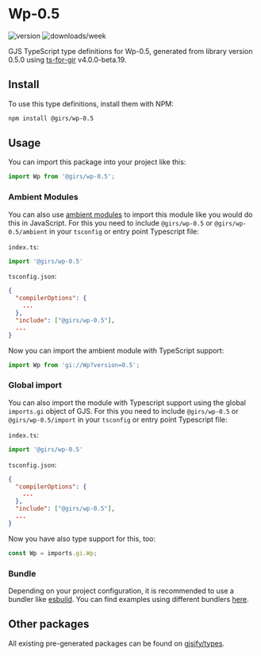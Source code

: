 
# Wp-0.5

![version](https://img.shields.io/npm/v/@girs/wp-0.5)
![downloads/week](https://img.shields.io/npm/dw/@girs/wp-0.5)


GJS TypeScript type definitions for Wp-0.5, generated from library version 0.5.0 using [ts-for-gir](https://github.com/gjsify/ts-for-gir) v4.0.0-beta.19.


## Install

To use this type definitions, install them with NPM:
```bash
npm install @girs/wp-0.5
```

## Usage

You can import this package into your project like this:
```ts
import Wp from '@girs/wp-0.5';
```

### Ambient Modules

You can also use [ambient modules](https://github.com/gjsify/ts-for-gir/tree/main/packages/cli#ambient-modules) to import this module like you would do this in JavaScript.
For this you need to include `@girs/wp-0.5` or `@girs/wp-0.5/ambient` in your `tsconfig` or entry point Typescript file:

`index.ts`:
```ts
import '@girs/wp-0.5'
```

`tsconfig.json`:
```json
{
  "compilerOptions": {
    ...
  },
  "include": ["@girs/wp-0.5"],
  ...
}
```

Now you can import the ambient module with TypeScript support: 

```ts
import Wp from 'gi://Wp?version=0.5';
```

### Global import

You can also import the module with Typescript support using the global `imports.gi` object of GJS.
For this you need to include `@girs/wp-0.5` or `@girs/wp-0.5/import` in your `tsconfig` or entry point Typescript file:

`index.ts`:
```ts
import '@girs/wp-0.5'
```

`tsconfig.json`:
```json
{
  "compilerOptions": {
    ...
  },
  "include": ["@girs/wp-0.5"],
  ...
}
```

Now you have also type support for this, too:

```ts
const Wp = imports.gi.Wp;
```

### Bundle

Depending on your project configuration, it is recommended to use a bundler like [esbuild](https://esbuild.github.io/). You can find examples using different bundlers [here](https://github.com/gjsify/ts-for-gir/tree/main/examples).

## Other packages

All existing pre-generated packages can be found on [gjsify/types](https://github.com/gjsify/types).

